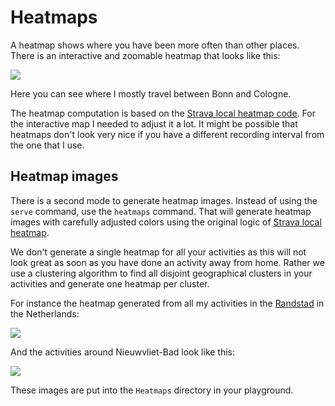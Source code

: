 # Heatmaps

A heatmap shows where you have been more often than other places. There is an interactive and zoomable heatmap that looks like this:

![](heatmap-interactive.png)

Here you can see where I mostly travel between Bonn and Cologne.

The heatmap computation is based on the [Strava local heatmap code](https://github.com/remisalmon/Strava-local-heatmap). For the interactive map I needed to adjust it a lot. It might be possible that heatmaps don't look very nice if you have a different recording interval from the one that I use.

## Heatmap images

There is a second mode to generate heatmap images. Instead of using the `serve` command, use the `heatmaps` command. That will generate heatmap images with carefully adjusted colors using the original logic of [Strava local heatmap](https://github.com/remisalmon/Strava-local-heatmap).

We don't generate a single heatmap for all your activities as this will not look great as soon as you have done an activity away from home. Rather we use a clustering algorithm to find all disjoint geographical clusters in your activities and generate one heatmap per cluster.

For instance the heatmap generated from all my activities in the [Randstad](https://en.wikipedia.org/wiki/Randstad) in the Netherlands:

![](heatmap-randstad.png)

And the activities around Nieuwvliet-Bad look like this:

![](heatmap-nieuwvliet-bad.png)

These images are put into the `Heatmaps` directory in your playground.